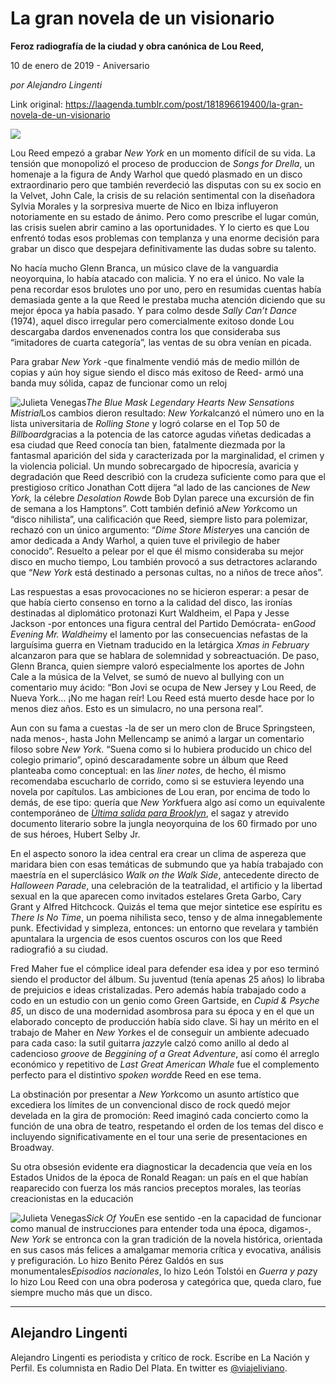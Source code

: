 # La gran novela de un visionario

**Feroz radiografía de la ciudad y obra canónica de Lou Reed,**

10 de enero de 2019 - Aniversario

_por Alejandro Lingenti_

Link original: https://laagenda.tumblr.com/post/181896619400/la-gran-novela-de-un-visionario

![](https://64.media.tumblr.com/ac67af460528dc92f22501b472a2e322/tumblr_inline_pl4oiyj1yu1t6q87u_500.jpg)



Lou Reed empezó a grabar *New York* en un momento difícil de su vida. La tensión que monopolizó el proceso de produccion de *Songs for Drella*, un homenaje a la figura de Andy Warhol que quedó plasmado en un disco extraordinario pero que también reverdeció las disputas con su ex socio en la Velvet, John Cale, la crisis de su relación sentimental con la diseñadora Sylvia Morales y la sorpresiva muerte de Nico en Ibiza influyeron notoriamente en su estado de ánimo. Pero como prescribe el lugar común, las crisis suelen abrir camino a las oportunidades. Y lo cierto es que Lou enfrentó todas esos problemas con templanza y una enorme decisión para grabar un disco que despejara definitivamente las dudas sobre su talento. 

No hacía mucho Glenn Branca, un músico clave de la vanguardia neoyorquina, lo había atacado con malicia. Y no era el único. No vale la pena recordar esos brulotes uno por uno, pero en resumidas cuentas había demasiada gente a la que Reed le prestaba mucha atención diciendo que su mejor época ya había pasado. Y para colmo desde *Sally Can’t Dance* (1974), aquel disco irregular pero comercialmente exitoso donde Lou descargaba dardos envenenados contra los que consideraba sus “imitadores de cuarta categoría”, las ventas de su obra venían en picada. 

Para grabar *New York* -que finalmente vendió más de medio millón de copias y aún hoy sigue siendo el disco más exitoso de Reed- armó una banda muy sólida, capaz de funcionar como un reloj 

![Julieta Venegas](https://64.media.tumblr.com/4332e5843c316e198447729b32e03db2/tumblr_inline_pl4ezcW0WY1t6q87u_250.jpg)*The Blue Mask* *Legendary Hearts* *New Sensations* *Mistrial*Los cambios dieron resultado: *New York*alcanzó el número uno en la lista universitaria de *Rolling Stone* y logró colarse en el Top 50 de *Billboard*gracias a la potencia de las catorce agudas viñetas dedicadas a esa ciudad que Reed conocía tan bien, fatalmente diezmada por la fantasmal aparición del sida y caracterizada por la marginalidad, el crimen y la violencia policial. Un mundo sobrecargado de hipocresía, avaricia y degradación que Reed describió con la crudeza suficiente como para que el prestigioso crítico Jonathan Cott dijera “al lado de las canciones de *New York,* la célebre *Desolation Row*de Bob Dylan parece una excursión de fin de semana a los Hamptons”. Cott también definió a*New York*como un “disco nihilista”, una calificación que Reed, siempre listo para polemizar, rechazó con un único argumento: “*Dime Store Mistery*es una canción de amor dedicada a Andy Warhol, a quien tuve el privilegio de haber conocido”. Resuelto a pelear por el que él mismo consideraba su mejor disco en mucho tiempo, Lou también provocó a sus detractores aclarando que “*New York* está destinado a personas cultas, no a niños de trece años”. 

Las respuestas a esas provocaciones no se hicieron esperar: a pesar de que había cierto consenso en torno a la calidad del disco, las ironías destinadas al diplomático protonazi Kurt Waldheim, el Papa y Jesse Jackson -por entonces una figura central del Partido Demócrata- en*Good Evening Mr. Waldheim*y el lamento por las consecuencias nefastas de la larguísima guerra en Vietnam traducido en la letárgica *Xmas in February* alcanzaron para que se hablara de solemnidad y sobreactuación. De paso, Glenn Branca, quien siempre valoró especialmente los aportes de John Cale a la música de la Velvet, se sumó de nuevo al bullying con un comentario muy ácido: “Bon Jovi se ocupa de New Jersey y Lou Reed, de Nueva York… ¡No me hagan reír! Lou Reed está muerto desde hace por lo menos diez años. Esto es un simulacro, no una persona real”. 


Aun con su fama a cuestas -la de ser un mero clon de Bruce Springsteen, nada menos-, hasta John Mellencamp se animó a largar un comentario filoso sobre *New York*. “Suena como si lo hubiera producido un chico del colegio primario”, opinó descaradamente sobre un álbum que Reed planteaba como conceptual: en las *liner notes*, de hecho, él mismo recomendaba escucharlo de corrido, como si se estuviera leyendo una novela por capítulos. Las ambiciones de Lou eran, por encima de todo lo demás, de ese tipo: quería que *New York*fuera algo así como un equivalente contemporáneo de *[Última salida para Brooklyn](https://www.anagrama-ed.es/libro/compactos/ultima-salida-para-brooklyn/9788433967893/CM_358)*, el sagaz y atrevido documento literario sobre la jungla neoyorquina de los 60 firmado por uno de sus héroes, Hubert Selby Jr.     

En el aspecto sonoro la idea central era crear un clima de aspereza que maridara bien con esas temáticas de submundo que ya había trabajado con maestría en el superclásico *Walk on the Walk Side*, antecedente directo de *Halloween Parade*, una celebración de la teatralidad, el artificio y la libertad sexual en la que aparecen como invitados estelares Greta Garbo, Cary Grant y Alfred Hitchcock. Quizás el tema que mejor sintetice ese espíritu es *There Is No Time*, un poema nihilista seco, tenso y de alma innegablemente punk. Efectividad y simpleza, entonces: un entorno que revelara y también apuntalara la urgencia de esos cuentos oscuros con los que Reed radiografió a su ciudad. 

Fred Maher fue el cómplice ideal para defender esa idea y por eso terminó siendo el productor del álbum. Su juventud (tenía apenas 25 años) lo libraba de prejuicios e ideas cristalizadas. Pero además había trabajado codo a codo en un estudio con un genio como Green Gartside, en *Cupid & Psyche 85*, un disco de una modernidad asombrosa para su época y en el que un elaborado concepto de producción había sido clave. Si hay un mérito en el trabajo de Maher en *New York*es el de conseguir un ambiente adecuado para cada caso: la sutil guitarra *jazzy*le calzó como anillo al dedo al cadencioso *groove*  de *Beggining of a Great Adventure*, así como él arreglo económico y repetitivo de *Last Great American Whale* fue el complemento perfecto para el distintivo *spoken word*de Reed en ese tema.

La obstinación por presentar a *New York*como un asunto artístico que excediera los límites de un convencional disco de rock quedó mejor develada en la gira de promoción: Reed imaginó cada concierto como la función de una obra de teatro, respetando el orden de los temas del disco e incluyendo significativamente en el tour una serie de presentaciones en Broadway. 

Su otra obsesión evidente era diagnosticar la decadencia que veía en los Estados Unidos de la época de Ronald Reagan: un país en el que habían reaparecido con fuerza los más rancios preceptos morales, las teorías creacionistas en la educación

![Julieta Venegas](https://64.media.tumblr.com/8cd99b5e225bafe6e04d15d1507b9034/tumblr_inline_pl4ezdoGny1t6q87u_250.jpg)*Sick Of You*En ese sentido -en la capacidad de funcionar como manual de instrucciones para entender toda una época, digamos-, *New York* se entronca con la gran tradición de la novela histórica, orientada en sus casos más felices a amalgamar memoria crítica y evocativa, análisis y prefiguración. Lo hizo Benito Pérez Galdós en sus monumentales*Episodios nacionales*, lo hizo León Tolstói en *Guerra y paz*y lo hizo Lou Reed con una obra poderosa y categórica que, queda claro, fue siempre mucho más que un disco. 



---

 Alejandro Lingenti
-------------------

 Alejandro Lingenti es periodista y crítico de rock. Escribe en La Nación y Perfil. Es columnista en Radio Del Plata. En twitter es [@viajeliviano](https://twitter.com/viajeliviano). 

